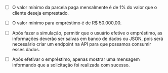 - [ ] O valor mínimo da parcela paga mensalmente é de 1% do valor que o cliente deseja emprestado.

- [ ] O valor mínimo para empréstimo é de R$ 50.000,00.

- [ ] Após fazer a simulação, permitir que o usuário efetive o empréstimo, as informações deverão ser salvas em banco de dados ou JSON, pois será necessário criar um endpoint na API para que possamos consumir esses dados.

- [ ] Após efetivar o empréstimo, apenas mostrar uma mensagem informando que a solicitação foi realizada com sucesso.